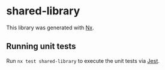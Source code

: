 # shared-library

This library was generated with [Nx](https://nx.dev).

## Running unit tests

Run `nx test shared-library` to execute the unit tests via [Jest](https://jestjs.io).
